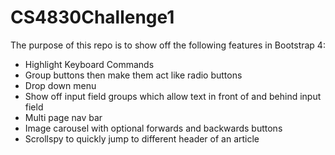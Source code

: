 # CS4830Challenge1

The purpose of this repo is to show off the following features in Bootstrap 4:
* Highlight Keyboard Commands
* Group buttons then make them act like radio buttons
* Drop down menu
* Show off input field groups which allow text in front of and behind input field
* Multi page nav bar
* Image carousel with optional forwards and backwards buttons
* Scrollspy to quickly jump to different header of an article
